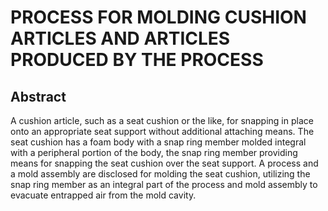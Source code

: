 # PROCESS FOR MOLDING CUSHION ARTICLES AND ARTICLES PRODUCED BY THE PROCESS

## Abstract
A cushion article, such as a seat cushion or the like, for snapping in place onto an appropriate seat support without additional attaching means. The seat cushion has a foam body with a snap ring member molded integral with a peripheral portion of the body, the snap ring member providing means for snapping the seat cushion over the seat support. A process and a mold assembly are disclosed for molding the seat cushion, utilizing the snap ring member as an integral part of the process and mold assembly to evacuate entrapped air from the mold cavity.